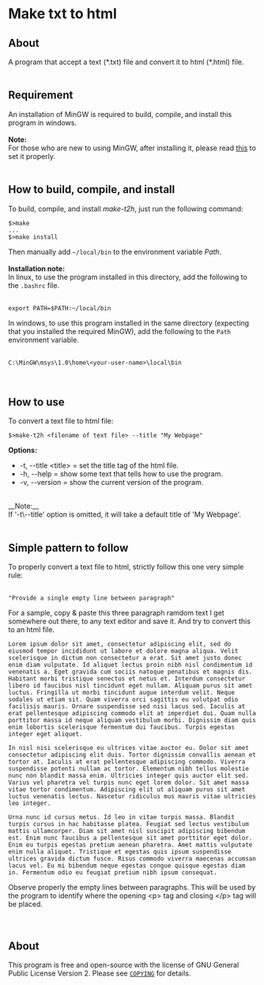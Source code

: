 # Make txt to html

## About
A program that accept a text (\*.txt) file and convert it to html (\*.html) file.
<br><br>

## Requirement
An installation of MinGW is required to build, compile, and install this program in windows.<br>
<br>
__Note:__<br>
For those who are new to using MinGW, after installing it, please
read <a target="_blank" href="https://opensource.com/article/20/8/gnu-windows-mingw" title="Use GNU on Windows with MinGW">this</a> to set it properly.
<br><br>

## How to build, compile, and install
To build, compile, and install *make-t2h*, just run the following command:<br>

```
$>make
...
$>make install
```

Then manually add ```~/local/bin``` to the environment variable *Path*.<br>
<br>
__Installation note:__<br>
In linux, to use the program installed in this directory, add the following to the ```.bashrc```
file.<br>
<br>
```
export PATH=$PATH:~/local/bin
```


In windows, to use this program installed in the same directory (expecting that you installed the required MinGW), add the following to the ```Path``` environment variable.<br>
<br>
```
C:\MinGW\msys\1.0\home\<your-user-name>\local\bin
```

<br>

## How to use
To convert a text file to html file:

```
$>make-t2h <filename of text file> --title "My Webpage"
```


__Options:__<br>
* -t, \--title <title\> = set the title tag of the html file.<br>
* -h, \--help = show some text that tells how to use the program.<br>
* -v, \--version = show the current version of the program.<br>
<br>
__Note:__<br>
If '-t\--title' option is omitted, it will take a default title of 'My Webpage'.
<br><br>

## Simple pattern to follow
To properly convert a text file to html, strictly follow this one very simple
rule:<br>
<br>
```
"Provide a single empty line between paragraph"
```

For a sample, copy & paste this three paragraph ramdom text I get somewhere out
there, to any text editor and save it. And try to convert this to an html file.<br>
```
Lorem ipsum dolor sit amet, consectetur adipiscing elit, sed do eiusmod tempor incididunt ut labore et dolore magna aliqua. Velit scelerisque in dictum non consectetur a erat. Sit amet justo donec enim diam vulputate. Id aliquet lectus proin nibh nisl condimentum id venenatis a. Eget gravida cum sociis natoque penatibus et magnis dis. Habitant morbi tristique senectus et netus et. Interdum consectetur libero id faucibus nisl tincidunt eget nullam. Aliquam purus sit amet luctus. Fringilla ut morbi tincidunt augue interdum velit. Neque sodales ut etiam sit. Quam viverra orci sagittis eu volutpat odio facilisis mauris. Ornare suspendisse sed nisi lacus sed. Iaculis at erat pellentesque adipiscing commodo elit at imperdiet dui. Quam nulla porttitor massa id neque aliquam vestibulum morbi. Dignissim diam quis enim lobortis scelerisque fermentum dui faucibus. Turpis egestas integer eget aliquet.

In nisl nisi scelerisque eu ultrices vitae auctor eu. Dolor sit amet consectetur adipiscing elit duis. Tortor dignissim convallis aenean et tortor at. Iaculis at erat pellentesque adipiscing commodo. Viverra suspendisse potenti nullam ac tortor. Elementum nibh tellus molestie nunc non blandit massa enim. Ultricies integer quis auctor elit sed. Varius vel pharetra vel turpis nunc eget lorem dolor. Sit amet massa vitae tortor condimentum. Adipiscing elit ut aliquam purus sit amet luctus venenatis lectus. Nascetur ridiculus mus mauris vitae ultricies leo integer.

Urna nunc id cursus metus. Id leo in vitae turpis massa. Blandit turpis cursus in hac habitasse platea. Feugiat sed lectus vestibulum mattis ullamcorper. Diam sit amet nisl suscipit adipiscing bibendum est. Enim nunc faucibus a pellentesque sit amet porttitor eget dolor. Enim eu turpis egestas pretium aenean pharetra. Amet mattis vulputate enim nulla aliquet. Tristique et egestas quis ipsum suspendisse ultrices gravida dictum fusce. Risus commodo viverra maecenas accumsan lacus vel. Eu mi bibendum neque egestas congue quisque egestas diam in. Fermentum odio eu feugiat pretium nibh ipsum consequat.

```

Observe properly the empty lines between paragraphs. This will be used by the program to identify where the opening \<p\> tag and closing \</p\> tag will be placed.<br>
<br><br>

## About
This program is free and open-source with the license of GNU General Public
License Version 2. Please see [```COPYING```](COPYING) for details.
<br><br>



